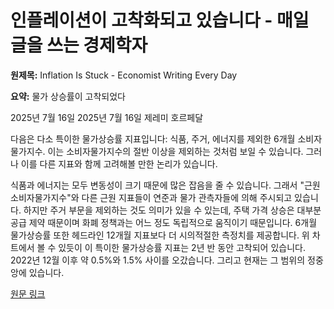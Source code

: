 # 인플레이션이 고착화되고 있습니다 - 매일 글을 쓰는 경제학자

**원제목:** Inflation Is Stuck - Economist Writing Every Day

**요약:** 물가 상승률이 고착되었다

2025년 7월 16일 2025년 7월 16일 제레미 호르페달

다음은 다소 특이한 물가상승률 지표입니다: 식품, 주거, 에너지를 제외한 6개월 소비자물가지수. 이는 소비자물가지수의 절반 이상을 제외하는 것처럼 보일 수 있습니다. 그러나 이를 다른 지표와 함께 고려해볼 만한 논리가 있습니다.

식품과 에너지는 모두 변동성이 크기 때문에 많은 잡음을 줄 수 있습니다. 그래서 "근원 소비자물가지수"와 다른 근원 지표들이 연준과 물가 관측자들에 의해 주시되고 있습니다. 하지만 주거 부문을 제외하는 것도 의미가 있을 수 있는데, 주택 가격 상승은 대부분 공급 제약 때문이며 화폐 정책과는 어느 정도 독립적으로 움직이기 때문입니다. 6개월 물가상승률 또한 헤드라인 12개월 지표보다 더 시의적절한 측정치를 제공합니다.
위 차트에서 볼 수 있듯이 이 특이한 물가상승률 지표는 2년 반 동안 고착되어 있습니다. 2022년 12월 이후 약 0.5%와 1.5% 사이를 오갔습니다. 그리고 현재는 그 범위의 정중앙에 있습니다.

[원문 링크](https://economistwritingeveryday.com/2025/07/16/inflation-is-stuck/)
